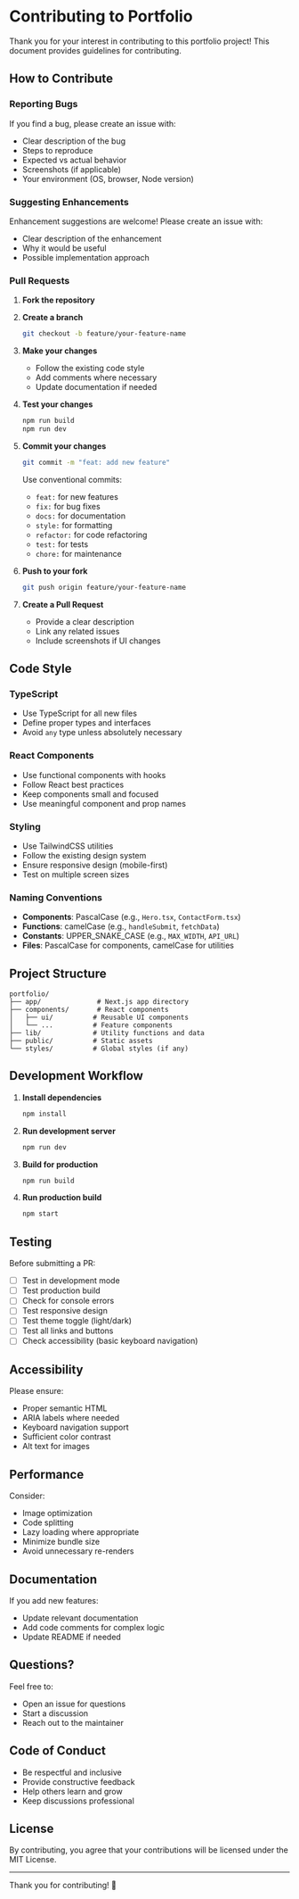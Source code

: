 # Contributing to Portfolio

Thank you for your interest in contributing to this portfolio project! This document provides guidelines for contributing.

## How to Contribute

### Reporting Bugs

If you find a bug, please create an issue with:
- Clear description of the bug
- Steps to reproduce
- Expected vs actual behavior
- Screenshots (if applicable)
- Your environment (OS, browser, Node version)

### Suggesting Enhancements

Enhancement suggestions are welcome! Please create an issue with:
- Clear description of the enhancement
- Why it would be useful
- Possible implementation approach

### Pull Requests

1. **Fork the repository**

2. **Create a branch**
   ```bash
   git checkout -b feature/your-feature-name
   ```

3. **Make your changes**
   - Follow the existing code style
   - Add comments where necessary
   - Update documentation if needed

4. **Test your changes**
   ```bash
   npm run build
   npm run dev
   ```

5. **Commit your changes**
   ```bash
   git commit -m "feat: add new feature"
   ```

   Use conventional commits:
   - `feat:` for new features
   - `fix:` for bug fixes
   - `docs:` for documentation
   - `style:` for formatting
   - `refactor:` for code refactoring
   - `test:` for tests
   - `chore:` for maintenance

6. **Push to your fork**
   ```bash
   git push origin feature/your-feature-name
   ```

7. **Create a Pull Request**
   - Provide a clear description
   - Link any related issues
   - Include screenshots if UI changes

## Code Style

### TypeScript
- Use TypeScript for all new files
- Define proper types and interfaces
- Avoid `any` type unless absolutely necessary

### React Components
- Use functional components with hooks
- Follow React best practices
- Keep components small and focused
- Use meaningful component and prop names

### Styling
- Use TailwindCSS utilities
- Follow the existing design system
- Ensure responsive design (mobile-first)
- Test on multiple screen sizes

### Naming Conventions
- **Components**: PascalCase (e.g., `Hero.tsx`, `ContactForm.tsx`)
- **Functions**: camelCase (e.g., `handleSubmit`, `fetchData`)
- **Constants**: UPPER_SNAKE_CASE (e.g., `MAX_WIDTH`, `API_URL`)
- **Files**: PascalCase for components, camelCase for utilities

## Project Structure

```
portfolio/
├── app/              # Next.js app directory
├── components/       # React components
│   ├── ui/          # Reusable UI components
│   └── ...          # Feature components
├── lib/             # Utility functions and data
├── public/          # Static assets
└── styles/          # Global styles (if any)
```

## Development Workflow

1. **Install dependencies**
   ```bash
   npm install
   ```

2. **Run development server**
   ```bash
   npm run dev
   ```

3. **Build for production**
   ```bash
   npm run build
   ```

4. **Run production build**
   ```bash
   npm start
   ```

## Testing

Before submitting a PR:
- [ ] Test in development mode
- [ ] Test production build
- [ ] Check for console errors
- [ ] Test responsive design
- [ ] Test theme toggle (light/dark)
- [ ] Test all links and buttons
- [ ] Check accessibility (basic keyboard navigation)

## Accessibility

Please ensure:
- Proper semantic HTML
- ARIA labels where needed
- Keyboard navigation support
- Sufficient color contrast
- Alt text for images

## Performance

Consider:
- Image optimization
- Code splitting
- Lazy loading where appropriate
- Minimize bundle size
- Avoid unnecessary re-renders

## Documentation

If you add new features:
- Update relevant documentation
- Add code comments for complex logic
- Update README if needed

## Questions?

Feel free to:
- Open an issue for questions
- Start a discussion
- Reach out to the maintainer

## Code of Conduct

- Be respectful and inclusive
- Provide constructive feedback
- Help others learn and grow
- Keep discussions professional

## License

By contributing, you agree that your contributions will be licensed under the MIT License.

---

Thank you for contributing! 🎉

